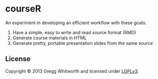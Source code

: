# courseR

An experiment in developing an efficient workflow with these goals:

1.  Have a simple, easy to write and read source format (RMD)
2.  Generate course materials in HTML
3.  Generate pretty, portable presentation slides from the same source


## License

Copyright © 2013 Gregg Whitworth and licensed under [LGPLv3](http://www.gnu.org/copyleft/lesser.html).